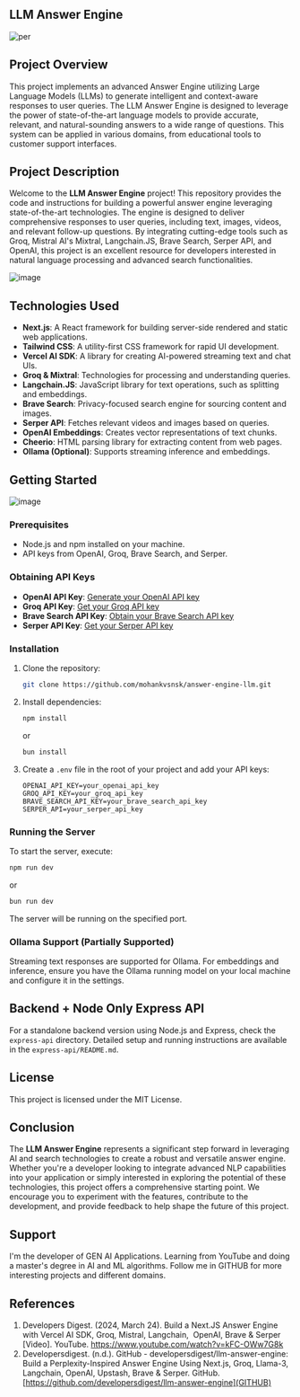## LLM Answer Engine
![per](https://github.com/user-attachments/assets/03b5ba8d-7149-4ee1-8c03-a10a8e842d18)

## Project Overview

This project implements an advanced Answer Engine utilizing Large Language Models (LLMs) to generate intelligent and context-aware responses to user queries.
The LLM Answer Engine is designed to leverage the power of state-of-the-art language models to provide accurate, relevant, and natural-sounding answers to a wide range of questions. This system can be applied in various domains, from educational tools to customer support interfaces.

## Project Description

Welcome to the **LLM Answer Engine** project! This repository provides the code and instructions for building a powerful answer engine leveraging state-of-the-art technologies. The engine is designed to deliver comprehensive responses to user queries, including text, images, videos, and relevant follow-up questions. By integrating cutting-edge tools such as Groq, Mistral AI's Mixtral, Langchain.JS, Brave Search, Serper API, and OpenAI, this project is an excellent resource for developers interested in natural language processing and advanced search functionalities.

![image](https://github.com/user-attachments/assets/6f6d7c39-6890-4d3c-b915-9575fb81110f)


## Technologies Used

- **Next.js**: A React framework for building server-side rendered and static web applications.
- **Tailwind CSS**: A utility-first CSS framework for rapid UI development.
- **Vercel AI SDK**: A library for creating AI-powered streaming text and chat UIs.
- **Groq & Mixtral**: Technologies for processing and understanding queries.
- **Langchain.JS**: JavaScript library for text operations, such as splitting and embeddings.
- **Brave Search**: Privacy-focused search engine for sourcing content and images.
- **Serper API**: Fetches relevant videos and images based on queries.
- **OpenAI Embeddings**: Creates vector representations of text chunks.
- **Cheerio**: HTML parsing library for extracting content from web pages.
- **Ollama (Optional)**: Supports streaming inference and embeddings.

## Getting Started
![image](https://github.com/user-attachments/assets/7dc76855-dd63-4d2e-85af-b163beb301e5)

### Prerequisites

- Node.js and npm installed on your machine.
- API keys from OpenAI, Groq, Brave Search, and Serper.

### Obtaining API Keys

- **OpenAI API Key**: [Generate your OpenAI API key](https://platform.openai.com/signup)
- **Groq API Key**: [Get your Groq API key](https://groq.com/)
- **Brave Search API Key**: [Obtain your Brave Search API key](https://brave.com/search/)
- **Serper API Key**: [Get your Serper API key](https://serper.dev/)

### Installation

1. Clone the repository:
    ```bash
    git clone https://github.com/mohankvsnsk/answer-engine-llm.git
    ```

2. Install dependencies:
    ```bash
    npm install
    ```
    or
    ```bash
    bun install
    ```

3. Create a `.env` file in the root of your project and add your API keys:
    ```plaintext
    OPENAI_API_KEY=your_openai_api_key
    GROQ_API_KEY=your_groq_api_key
    BRAVE_SEARCH_API_KEY=your_brave_search_api_key
    SERPER_API=your_serper_api_key
    ```

### Running the Server

To start the server, execute:
```bash
npm run dev
```
or
```bash
bun run dev
```
The server will be running on the specified port.


### Ollama Support (Partially Supported)

Streaming text responses are supported for Ollama. For embeddings and inference, ensure you have the Ollama running model on your local machine and configure it in the settings.

## Backend + Node Only Express API

For a standalone backend version using Node.js and Express, check the `express-api` directory. Detailed setup and running instructions are available in the `express-api/README.md`.

## License

This project is licensed under the MIT License.
## Conclusion

The **LLM Answer Engine** represents a significant step forward in leveraging AI and search technologies to create a robust and versatile answer engine. Whether you're a developer looking to integrate advanced NLP capabilities into your application or simply interested in exploring the potential of these technologies, this project offers a comprehensive starting point. We encourage you to experiment with the features, contribute to the development, and provide feedback to help shape the future of this project. 

## Support

I'm the developer of GEN AI Applications. Learning from YouTube and doing a master's degree in AI and ML algorithms. Follow me in GITHUB for more interesting projects and different domains.

## References
1. Developers Digest. (2024, March 24). Build a Next.JS Answer Engine with Vercel AI SDK, Groq, Mistral, Langchain,  OpenAI, Brave & Serper [Video]. YouTube. https://www.youtube.com/watch?v=kFC-OWw7G8k
2. Developersdigest. (n.d.). GitHub - developersdigest/llm-answer-engine: Build a Perplexity-Inspired Answer Engine Using Next.js, Groq, Llama-3, Langchain, OpenAI, Upstash, Brave & Serper. GitHub. [https://github.com/developersdigest/llm-answer-engine](GITHUB)
   
